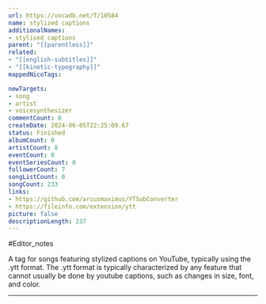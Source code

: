```yaml
---
url: https://vocadb.net/T/10584
name: stylized captions
additionalNames: 
- stylised captions
parent: "[[parentless]]"
related:
- "[[english-subtitles]]"
- "[[kinetic-typography]]"
mappedNicoTags:

newTargets:
- song
- artist
- voicesynthesizer
commentCount: 0
createDate: 2024-06-05T22:25:09.67
status: Finished
albumCount: 0
artistCount: 8
eventCount: 0
eventSeriesCount: 0
followerCount: 7
songListCount: 0
songCount: 233
links: 
- https://github.com/arcusmaximus/YTSubConverter
- https://fileinfo.com/extension/ytt
picture: false
descriptionLength: 237
---
```


#Editor_notes

A tag for songs featuring stylized captions on YouTube, typically using the .ytt format. The .ytt format is typically characterized by any feature that cannot usually be done by youtube captions, such as changes in size, font, and color.

---

